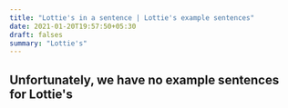 ```yaml
---
title: "Lottie's in a sentence | Lottie's example sentences"
date: 2021-01-20T19:57:50+05:30
draft: falses
summary: "Lottie's"
---
```

## Unfortunately, we have no example sentences for Lottie's                 
